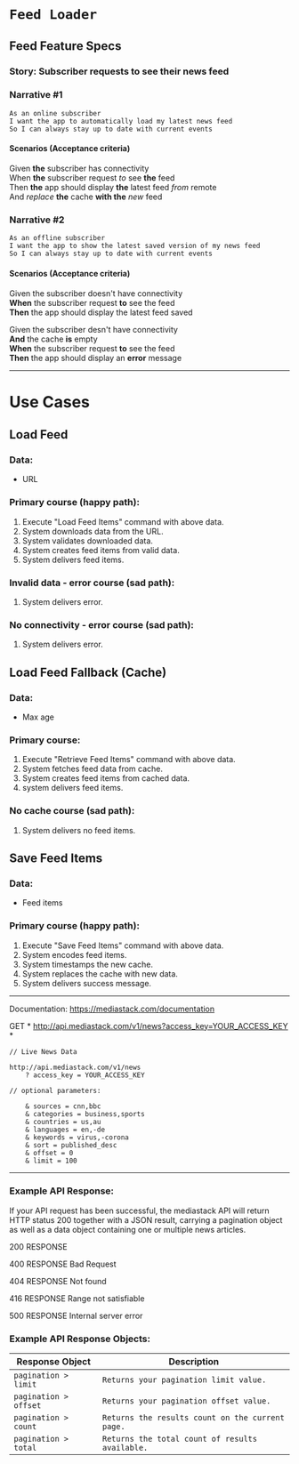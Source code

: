 # ``Feed Loader``

## Feed Feature Specs

### Story: Subscriber requests to see their news feed

### Narrative #1
```
As an online subscriber  
I want the app to automatically load my latest news feed  
So I can always stay up to date with current events
```

#### Scenarios (Acceptance criteria)
>
Given __the__ subscriber has connectivity  
When __the__ subscriber request *to* see __the__ feed  
Then __the__ app should display __the__ latest feed *from* remote  
  And *replace* __the__ cache __with the__ *new* feed


### Narrative #2
```
As an offline subscriber  
I want the app to show the latest saved version of my news feed  
So I can always stay up to date with current events
```

#### Scenarios (Acceptance criteria)
>
Given the subscriber doesn't have connectivity  
__When__ the subscriber request __to__ see the feed  
__Then__ the app should display the latest feed saved

>
Given the subscriber desn't have connectivity  
__And__ the cache __is__ empty  
__When__ the subscriber request __to__ see the feed  
__Then__ the app should display an __error__ message

---

# Use Cases

## Load Feed

### Data:
- URL

### Primary course (happy path):
1. Execute "Load Feed Items" command with above data.  
2. System downloads data from the URL.
3. System validates downloaded data.
4. System creates feed items from valid data.
5. System delivers feed items.

### Invalid data - error course (sad path):
1. System delivers error.  

### No connectivity - error course (sad path):
1. System delivers error.  

## Load Feed Fallback (Cache)

### Data:
- Max age

### Primary course:
1. Execute "Retrieve Feed Items" command with above data.  
2. System fetches feed data from cache.  
3. System creates feed items from cached data.  
4. system delivers feed items.  

### No cache course (sad path):
1. System delivers no feed items.

## Save Feed Items

### Data:
- Feed items

### Primary course (happy path):
1. Execute "Save Feed Items" command with above data.  
2. System encodes feed items.  
3. System timestamps the new cache.  
4. System replaces the cache with new data.  
5. System delivers success message.

---
Documentation: https://mediastack.com/documentation

GET * http://api.mediastack.com/v1/news?access_key=YOUR_ACCESS_KEY *

```
// Live News Data

http://api.mediastack.com/v1/news
    ? access_key = YOUR_ACCESS_KEY
    
// optional parameters: 

    & sources = cnn,bbc
    & categories = business,sports
    & countries = us,au
    & languages = en,-de
    & keywords = virus,-corona
    & sort = published_desc
    & offset = 0
    & limit = 100
```

---

### Example API Response:

If your API request has been successful, the mediastack API will return HTTP status 200 together with a JSON result, carrying a pagination object as well as a data object containing one or multiple news articles.

200 RESPONSE

400 RESPONSE
Bad Request

404 RESPONSE
Not found

416 RESPONSE
Range not satisfiable

500 RESPONSE
Internal server error

### Example API Response Objects:

| Response Object                      | Description                                                   |
|--------------------------------------|---------------------------------------------------------------|
| `pagination > limit`                 | `Returns your pagination limit value.`                        |
| `pagination > offset`                | `Returns your pagination offset value.`                       |
| `pagination > count`                 | `Returns the results count on the current page.`              |
| `pagination > total`                 | `Returns the total count of results available.`               |
